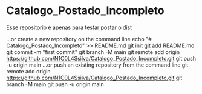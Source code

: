 # Catalogo_Postado_Incompleto
Esse repositorio é apenas para testar postar o dist


…or create a new repository on the command line
echo "# Catalogo_Postado_Incompleto" >> README.md
git init
git add README.md
git commit -m "first commit"
git branch -M main
git remote add origin https://github.com/N1C0L4Ssilva/Catalogo_Postado_Incompleto.git
git push -u origin main
…or push an existing repository from the command line
git remote add origin https://github.com/N1C0L4Ssilva/Catalogo_Postado_Incompleto.git
git branch -M main
git push -u origin main
